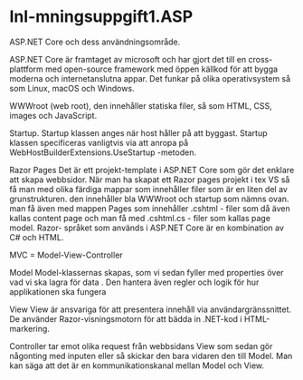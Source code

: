 # Inl-mningsuppgift1.ASP

ASP.NET Core och dess användningsområde.

ASP.NET Core är framtaget av microsoft och har gjort det till en cross-plattform med open-source framework med öppen källkod för att bygga moderna och internetanslutna appar. Det funkar på olika operativsystem så som Linux, macOS och Windows.

WWWroot (web root), den innehåller statiska filer, så som HTML, CSS, images och JavaScript.

Startup.
Startup klassen anges när host håller på att byggast. Startup klassen specificeras vanligtvis via att anropa på WebHostBuilderExtensions.UseStartup <TStartup> -metoden.

Razor Pages
Det är ett projekt-template i ASP.NET Core som gör det enklare att skapa webbsidor. När man ha skapat ett Razor pages projekt i tex VS så få man med olika färdiga mappar som innehåller filer som är en liten del av grunstrukturen.
den innehåller bla WWWroot och startup som nämns ovan. man få även med mappen Pages som innehåller .cshtml - filer som då även kallas content page och man få med .cshtml.cs - filer som kallas page model.
Razor- språket som används i ASP.NET Core är en kombination av C# och HTML.

MVC = Model-View-Controller

Model
Model-klassernas skapas, som vi sedan fyller med properties över vad vi ska lagra för data . Den hantera även regler och logik för hur applikationen ska fungera

View
View är ansvariga för att presentera innehåll via användargränssnittet. De använder Razor-visningsmotorn för att bädda in .NET-kod i HTML-markering.

Controller
tar emot olika request från webbsidans View som sedan gör någonting med inputen eller så skickar den bara vidaren den till Model. Man kan säga att det är en kommunikationskanal mellan Model och View.
